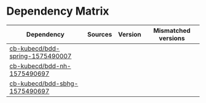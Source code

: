 # Dependency Matrix

Dependency | Sources | Version | Mismatched versions
---------- | ------- | ------- | -------------------
[cb-kubecd/bdd-spring-1575490007](https://github.com/cb-kubecd/bdd-spring-1575490007.git) |  | []() | 
[cb-kubecd/bdd-nh-1575490697](https://github.com/cb-kubecd/bdd-nh-1575490697.git) |  | []() | 
[cb-kubecd/bdd-sbhg-1575490697](https://github.com/cb-kubecd/bdd-sbhg-1575490697.git) |  | []() | 
